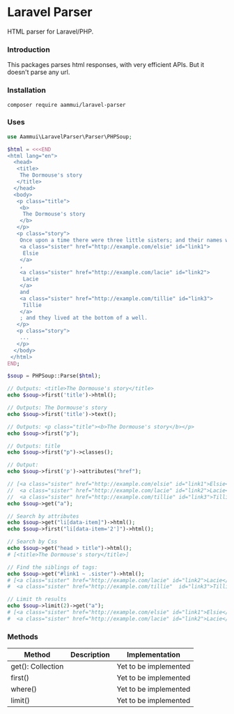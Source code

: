 # Laravel Parser

HTML parser for Laravel/PHP.

### Introduction
This packages parses html responses, with very efficient APIs. But it doesn't parse any url.

### Installation
```shell
composer require aammui/laravel-parser
```

### Uses

```php
use Aammui\LaravelParser\Parser\PHPSoup;

$html = <<<END
<html lang="en">
  <head>
   <title>
    The Dormouse's story
   </title>
  </head>
  <body>
   <p class="title">
    <b>
     The Dormouse's story
    </b>
   </p>
   <p class="story">
    Once upon a time there were three little sisters; and their names were
    <a class="sister" href="http://example.com/elsie" id="link1">
     Elsie
    </a>
    ,
    <a class="sister" href="http://example.com/lacie" id="link2">
     Lacie
    </a>
    and
    <a class="sister" href="http://example.com/tillie" id="link3">
     Tillie
    </a>
    ; and they lived at the bottom of a well.
   </p>
   <p class="story">
    ...
   </p>
  </body>
 </html>
END;

$soup = PHPSoup::Parse($html);

// Outputs: <title>The Dormouse's story</title> 
echo $soup->first('title')->html();

// Outputs: The Dormouse's story
echo $soup->first('title')->text();

// Outputs: <p class="title"><b>The Dormouse's story</b></p>
echo $soup->first("p");

// Outputs: title
echo $soup->first("p")->classes();

// Output: 
echo $soup->first('p')->attributes("href");

// [<a class="sister" href="http://example.com/elsie" id="link1">Elsie</a>,
//  <a class="sister" href="http://example.com/lacie" id="link2">Lacie</a>,
//  <a class="sister" href="http://example.com/tillie" id="link3">Tillie</a>]
echo $soup->get("a");

// Search by attributes
echo $soup->get("li[data-item]")->html();
echo $soup->first("li[data-item='2']")->html();

// Search by Css
echo $soup->get("head > title")->html();
# [<title>The Dormouse's story</title>]

// Find the siblings of tags:
echo $soup->get("#link1 ~ .sister")->html();
# [<a class="sister" href="http://example.com/lacie" id="link2">Lacie</a>,
#  <a class="sister" href="http://example.com/tillie"  id="link3">Tillie</a>]

// Limit th results
echo $soup->limit(2)->get("a");
# [<a class="sister" href="http://example.com/elsie" id="link1">Elsie</a>,
#  <a class="sister" href="http://example.com/lacie" id="link2">Lacie</a>]

```

### Methods
| Method | Description | Implementation |
| --- | --- |  --- | 
| get(): Collection |  |  Yet to be implemented |
| first() |  | Yet to be implemented |
| where() |  | Yet to be implemented |
| limit() |  | Yet to be implemented |



